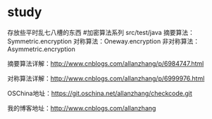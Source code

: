 # study
存放些平时乱七八槽的东西
#加密算法系列
src/test/java
摘要算法：Symmetric.encryption
对称算法：Oneway.encryption
非对称算法：Asymmetric.encryption

摘要算法详解：http://www.cnblogs.com/allanzhang/p/6984747.html

对称算法详解：http://www.cnblogs.com/allanzhang/p/6999976.html

OSChina地址：https://git.oschina.net/allanzhang/checkcode.git

我的博客地址：http://www.cnblogs.com/allanzhang

